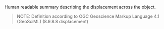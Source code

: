 Human readable summary describing the displacement across the object.

> NOTE: Definition according to OGC Geoscience Markup Language 4.1 (GeoSciML) (8.9.8.8 displacement)
